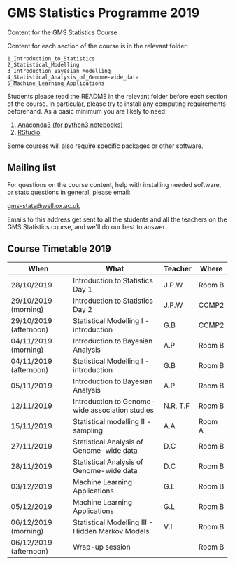 # GMS Statistics Programme 2019
Content for the GMS Statistics Course

Content for each section of the course is in the relevant folder:

```
1_Introduction_to_Statistics
2_Statistical_Modelling
3_Introduction_Bayesian_Modelling
4_Statistical_Analysis_of_Genome-wide_data
5_Machine_Learning_Applications
```

Students please read the README in the relevant folder before each section of the course.  In particular, please try to install any computing requirements beforehand.  As a basic minimum you are likely to need:

1. [Anaconda3 (for python3 notebooks)](https://www.anaconda.com/download/)
2. [RStudio](https://www.rstudio.com/)

Some courses will also require specific packages or other software.

Mailing list
------------

For questions on the course content, help with installing needed software, or stats questions in general, please email:

gms-stats@well.ox.ac.uk

Emails to this address get sent to all the students and all the teachers on the GMS Statistics course, and we'll do our best to answer.

Course Timetable 2019
---------------------

| When | What | Teacher | Where |
| ---- | ---- | ------- | ----- |
| 28/10/2019 | Introduction to Statistics Day 1 | J.P.W | Room B |
| 29/10/2019 (morning) | Introduction to Statistics Day 2 | J.P.W | CCMP2 |
| 29/10/2019 (afternoon) | Statistical Modelling I - introduction | G.B | CCMP2 |
| 04/11/2019 (morning) | Introduction to Bayesian Analysis | A.P | Room B |
| 04/11/2019 (afternoon) | Statistical Modelling I - introduction | G.B | Room B |
| 05/11/2019 | Introduction to Bayesian Analysis | A.P | Room B |
| 12/11/2019 | Introduction to Genome-wide association studies | N.R, T.F | Room B |
| 15/11/2019 | Statistical modelling II - sampling | A.A | Room A |
| 27/11/2019 | Statistical Analysis of Genome-wide data | D.C | Room B |
| 28/11/2019 | Statistical Analysis of Genome-wide data | D.C | Room B |
| 03/12/2019 | Machine Learning Applications | G.L | Room B |
| 05/12/2019 | Machine Learning Applications | G.L | Room B |
| 06/12/2019 (morning) | Statistical Modelling III - Hidden Markov Models | V.I | Room B |
| 06/12/2019 (afternoon) | Wrap-up session | | Room B |


